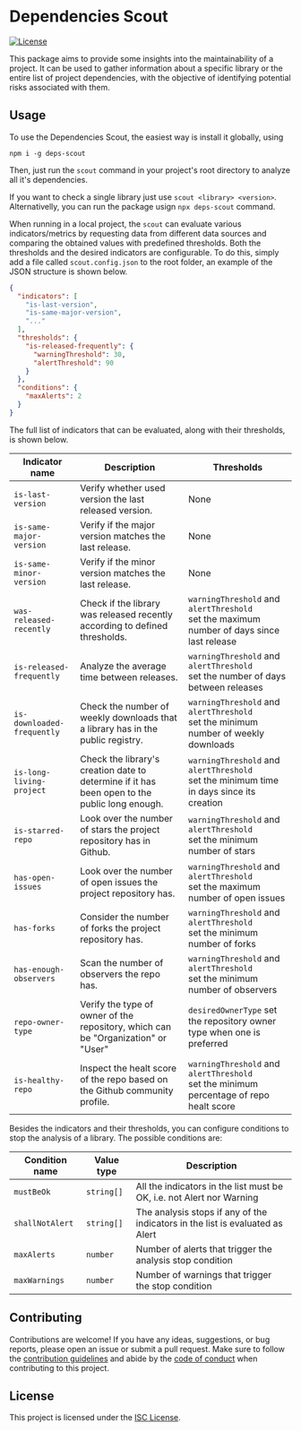 # Dependencies Scout

[![License](https://img.shields.io/badge/license-ISC-blue.svg)](https://opensource.org/licenses/ISC)

This package aims to provide some insights into the maintainability of a project. 
It can be used to gather information about a specific library or the entire list of project dependencies, with the objective of identifying potential risks associated with them.

## Usage

To use the Dependencies Scout, the easiest way is install it globally, using
```
npm i -g deps-scout
```

Then, just run the `scout` command in your project's root directory to analyze all it's dependencies.

If you want to check a single library just use `scout <library> <version>`.
Alternativelly, you can run the package usign `npx deps-scout` command.

When running in a local project, the `scout` can evaluate various indicators/metrics by requesting data from different data sources and comparing the obtained values with predefined thresholds. Both the thresholds and the desired indicators are configurable. To do this, simply add a file called `scout.config.json` to the root folder, an example of the JSON structure is shown below.

```json
{
  "indicators": [
    "is-last-version",
    "is-same-major-version",
    "..."
  ],
  "thresholds": {
    "is-released-frequently": {
      "warningThreshold": 30,
      "alertThreshold": 90
    }
  }, 
  "conditions": {
    "maxAlerts": 2
  }
}
```

The full list of indicators that can be evaluated, along with their thresholds, is shown below.

| Indicator name | Description | Thresholds |
| ---- | ----- | ----- |
| `is-last-version` | Verify whether used version the last released version. | None |
| `is-same-major-version` | Verify if the major version matches the last release. | None |
| `is-same-minor-version` | Verify if the minor version matches the last release. | None |
| `was-released-recently` | Check if the library was released recently according to defined thresholds. | `warningThreshold` and `alertThreshold` <br>set the maximum number of days since last release |
| `is-released-frequently` | Analyze the average time between releases. | `warningThreshold` and `alertThreshold` <br>set the number of days between releases |
| `is-downloaded-frequently` | Check the number of weekly downloads that a library has in the public registry. | `warningThreshold` and `alertThreshold` <br>set the minimum number of weekly downloads |
| `is-long-living-project` | Check the library's creation date to determine if it has been open to the public long enough. | `warningThreshold` and `alertThreshold` <br>set the minimum time in days since its creation |
| `is-starred-repo` | Look over the number of stars the project repository has in Github. | `warningThreshold` and `alertThreshold` <br>set the minimum number of stars |
| `has-open-issues` | Look over the number of open issues the project repository has. | `warningThreshold` and `alertThreshold` <br>set the maximum number of open issues |
| `has-forks` | Consider the number of forks the project repository has. | `warningThreshold` and `alertThreshold` <br>set the minimum number of forks |
| `has-enough-observers` | Scan the number of observers the repo has. | `warningThreshold` and `alertThreshold` <br>set the minimum number of observers |
| `repo-owner-type` | Verify the type of owner of the repository, which can be "Organization" or "User" | `desiredOwnerType` set the repository owner type when one is preferred |
| `is-healthy-repo` | Inspect the healt score of the repo based on the Github community profile. | `warningThreshold` and `alertThreshold` <br>set the minimum percentage of repo healt score |

Besides the indicators and their thresholds, you can configure conditions to stop the analysis of a library. The possible conditions are:

| Condition name | Value type | Description |
| ---- | ----- | ----- |
| `mustBeOk` | `string[]` | All the indicators in the list must be OK, i.e. not Alert nor Warning |
| `shallNotAlert` | `string[]` | The analysis stops if any of the indicators in the list is evaluated as Alert |
| `maxAlerts` | `number` | Number of alerts that trigger the analysis stop condition |
| `maxWarnings` | `number` | Number of warnings that trigger the stop condition |

## Contributing

Contributions are welcome! If you have any ideas, suggestions, or bug reports, please open an issue or submit a pull request. Make sure to follow the [contribution guidelines](docs/CONTRIBUTING.md) and abide by the [code of conduct](docs/CODE_OF_CONDUCT.md) when contributing to this project.

## License

This project is licensed under the [ISC License](LICENSE).

